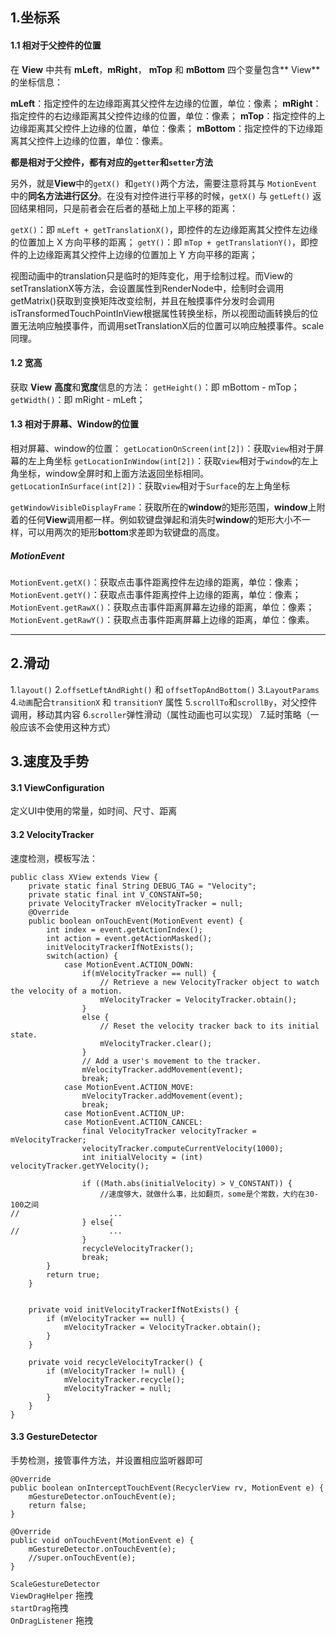 ## 1.坐标系
#### 1.1 相对于父控件的位置
在 **View** 中共有 **mLeft**，**mRight**， **mTop** 和 **mBottom** 四个变量包含** View** 的坐标信息：

**mLeft**：指定控件的左边缘距离其父控件左边缘的位置，单位：像素；
**mRight**：指定控件的右边缘距离其父控件边缘的位置，单位：像素；
**mTop**：指定控件的上边缘距离其父控件上边缘的位置，单位：像素；
**mBottom**：指定控件的下边缘距离其父控件上边缘的位置，单位：像素。

**都是相对于父控件，都有对应的`getter`和`setter`方法**


另外，就是**View**中的`getX() `和` getY() `两个方法，需要注意将其与 `MotionEvent` 中的**同名方法进行区分**。在没有对控件进行平移的时候，`getX()` 与 `getLeft()` 返回结果相同，只是前者会在后者的基础上加上平移的距离：

`getX()`：即 `mLeft + getTranslationX()`，即控件的左边缘距离其父控件左边缘的位置加上 X 方向平移的距离；
`getY()`：即 `mTop + getTranslationY()`，即控件的上边缘距离其父控件上边缘的位置加上 Y 方向平移的距离；

视图动画中的translation只是临时的矩阵变化，用于绘制过程。而View的setTranslationX等方法，会设置属性到RenderNode中，绘制时会调用getMatrix()获取到变换矩阵改变绘制，并且在触摸事件分发时会调用isTransformedTouchPointInView根据属性转换坐标，所以视图动画转换后的位置无法响应触摸事件，而调用setTranslationX后的位置可以响应触摸事件。scale同理。

#### 1.2 宽高
获取 **View** **高度**和**宽度**信息的方法：
`getHeight()`：即 mBottom - mTop；
`getWidth()`：即 mRight - mLeft；

#### 1.3 相对于屏幕、Window的位置
相对屏幕、window的位置：
`getLocationOnScreen(int[2])`：获取`view`相对于屏幕的左上角坐标
`getLocationInWindow(int[2])`：获取`view`相对于`window`的左上角坐标，window全屏时和上面方法返回坐标相同。
`getLocationInSurface(int[2])`：获取`view`相对于`Surface`的左上角坐标

`getWindowVisibleDisplayFrame`：获取所在的**window**的矩形范围，**window**上附着的任何**View**调用都一样。例如软键盘弹起和消失时**window**的矩形大小不一样，可以用两次的矩形**bottom**求差即为软键盘的高度。

##### MotionEvent
`MotionEvent.getX()`：获取点击事件距离控件左边缘的距离，单位：像素；
`MotionEvent.getY()`：获取点击事件距离控件上边缘的距离，单位：像素；
`MotionEvent.getRawX()`：获取点击事件距离屏幕左边缘的距离，单位：像素；
`MotionEvent.getRawY()`：获取点击事件距离屏幕上边缘的距离，单位：像素。

--------------------------------
## 2.滑动
1.`layout()`
2.`offsetLeftAndRight()` 和 `offsetTopAndBottom()`
3.`LayoutParams`
4.`动画`配合`transitionX` 和 `transitionY` 属性
5.`scrollTo`和`scrollBy`，对父控件调用，移动其内容
6.`scroller`弹性滑动（属性动画也可以实现）
7.延时策略（一般应该不会使用这种方式）

## 3.速度及手势
#### 3.1 ViewConfiguration 
定义UI中使用的常量，如时间、尺寸、距离

#### 3.2 VelocityTracker
速度检测，模板写法：
```
public class XView extends View {
    private static final String DEBUG_TAG = "Velocity";
    private static final int V_CONSTANT=50;
    private VelocityTracker mVelocityTracker = null;
    @Override
    public boolean onTouchEvent(MotionEvent event) {
        int index = event.getActionIndex();
        int action = event.getActionMasked();
        initVelocityTrackerIfNotExists();
        switch(action) {
            case MotionEvent.ACTION_DOWN:
                if(mVelocityTracker == null) {
                    // Retrieve a new VelocityTracker object to watch the velocity of a motion.
                    mVelocityTracker = VelocityTracker.obtain();
                }
                else {
                    // Reset the velocity tracker back to its initial state.
                    mVelocityTracker.clear();
                }
                // Add a user's movement to the tracker.
                mVelocityTracker.addMovement(event);
                break;
            case MotionEvent.ACTION_MOVE:
                mVelocityTracker.addMovement(event);
                break;
            case MotionEvent.ACTION_UP:
            case MotionEvent.ACTION_CANCEL:
                final VelocityTracker velocityTracker = mVelocityTracker;
                velocityTracker.computeCurrentVelocity(1000);
                int initialVelocity = (int) velocityTracker.getYVelocity();
 
                if ((Math.abs(initialVelocity) > V_CONSTANT)) {
                    //速度够大，就做什么事，比如翻页，some是个常数，大约在30-100之间
//                    ...
                } else{
//                    ...
                }
                recycleVelocityTracker();
                break;
        }
        return true;
    }
 
 
    private void initVelocityTrackerIfNotExists() {
        if (mVelocityTracker == null) {
            mVelocityTracker = VelocityTracker.obtain();
        }
    }
 
    private void recycleVelocityTracker() {
        if (mVelocityTracker != null) {
            mVelocityTracker.recycle();
            mVelocityTracker = null;
        }
    }
}
```
#### 3.3 GestureDetector
手势检测，接管事件方法，并设置相应监听器即可
```
@Override
public boolean onInterceptTouchEvent(RecyclerView rv, MotionEvent e) {
    mGestureDetector.onTouchEvent(e);
    return false;
}
 
@Override
public void onTouchEvent(MotionEvent e) {
    mGestureDetector.onTouchEvent(e);
    //super.onTouchEvent(e);
}
```
`ScaleGestureDetector`<br/>
`ViewDragHelper` 拖拽<br/>
`startDrag`拖拽<br/>
`OnDragListener` 拖拽
